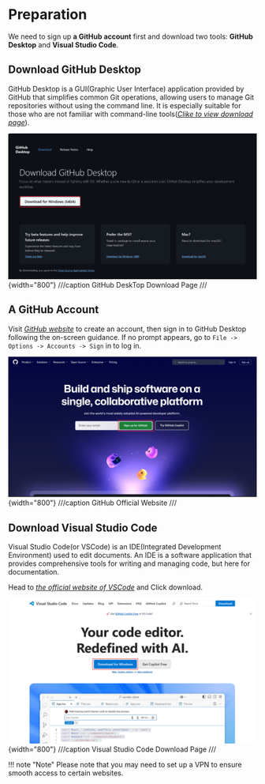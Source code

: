 # Preparation

We need to sign up **a GitHub account** first and download two tools: **GitHub Desktop** and **Visual Studio Code**.

## Download GitHub Desktop

GitHub Desktop is a GUI(Graphic User Interface) application provided by GitHub that simplifies common Git operations, allowing users to manage Git repositories without using the command line. It is especially suitable for those who are not familiar with command-line tools([*Clike to view download page*](https://desktop.github.com/download/)).

![github-desktop-download](../assets/github-desktop-download.png){width="800"}
///caption
GitHub DeskTop Download Page
///

## A GitHub Account

Visit [*GitHub website*](https://github.com/) to create an account, then sign in to GitHub Desktop following the on-screen guidance. If no prompt appears, go to `File -> Options -> Accounts -> Sign` in to log in.

![github-desktop-download](../assets/github-official-website.png){width="800"}
///caption
GitHub Official Website
///

## Download Visual Studio Code

Visual Studio Code(or VSCode) is an IDE(Integrated Development Environment) used to edit documents. An IDE is a software application that provides comprehensive tools for writing and managing code, but here for documentation.

Head to [*the official website of VSCode*](https://code.visualstudio.com/) and Click download.

![vscode-download](../assets/download-vscode.png){width="800"}
///caption
Visual Studio Code Download Page
///

!!! note "Note"
    Please note that you may need to set up a VPN to ensure smooth access to certain websites.
